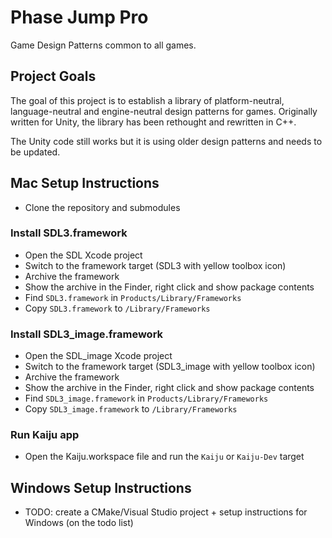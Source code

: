# Phase Jump Pro
Game Design Patterns common to all games.

## Project Goals
The goal of this project is to establish a library of platform-neutral, language-neutral and engine-neutral design patterns for games. Originally written for Unity, the library has been rethought and rewritten in C++.

The Unity code still works but it is using older design patterns and needs to be updated.

## Mac Setup Instructions
- Clone the repository and submodules

### Install SDL3.framework
- Open the SDL Xcode project
- Switch to the framework target (SDL3 with yellow toolbox icon)
- Archive the framework
- Show the archive in the Finder, right click and show package contents
- Find `SDL3.framework` in `Products/Library/Frameworks`
- Copy `SDL3.framework` to `/Library/Frameworks`

### Install SDL3_image.framework
- Open the SDL_image Xcode project
- Switch to the framework target (SDL3_image with yellow toolbox icon)
- Archive the framework
- Show the archive in the Finder, right click and show package contents
- Find `SDL3_image.framework` in `Products/Library/Frameworks`
- Copy `SDL3_image.framework` to `/Library/Frameworks`

### Run Kaiju app
- Open the Kaiju.workspace file and run the `Kaiju` or `Kaiju-Dev` target

## Windows Setup Instructions
- TODO: create a CMake/Visual Studio project + setup instructions for Windows (on the todo list)

